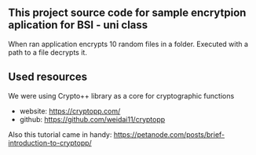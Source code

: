 ## This project source code for sample encrytpion aplication for BSI - uni class
When ran application encrypts 10 random files in a folder.
Executed with a path to a file decrypts it.

## Used resources
 We were using Crypto++ library as a core for cryptographic functions
 * website: https://cryptopp.com/
 * github: https://github.com/weidai11/cryptopp
 
Also this tutorial came in handy: https://petanode.com/posts/brief-introduction-to-cryptopp/